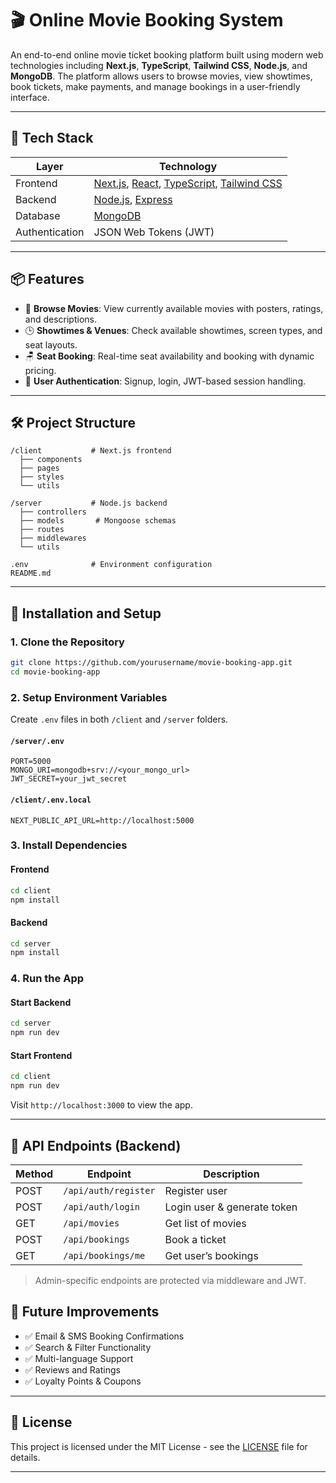 
# 🎬 Online Movie Booking System

An end-to-end online movie ticket booking platform built using modern web technologies including **Next.js**, **TypeScript**, **Tailwind CSS**, **Node.js**, and **MongoDB**. The platform allows users to browse movies, view showtimes, book tickets, make payments, and manage bookings in a user-friendly interface.

---

## 🚀 Tech Stack

| Layer        | Technology                            |
|--------------|----------------------------------------|
| Frontend     | [Next.js](https://nextjs.org/), [React](https://reactjs.org/), [TypeScript](https://www.typescriptlang.org/), [Tailwind CSS](https://tailwindcss.com/) |
| Backend      | [Node.js](https://nodejs.org/), [Express](https://expressjs.com/) |
| Database     | [MongoDB](https://www.mongodb.com/)   |
| Authentication | JSON Web Tokens (JWT) |

---

## 📦 Features

- 🎥 **Browse Movies**: View currently available movies with posters, ratings, and descriptions.
- 🕒 **Showtimes & Venues**: Check available showtimes, screen types, and seat layouts.
- 🪑 **Seat Booking**: Real-time seat availability and booking with dynamic pricing.
- 🔐 **User Authentication**: Signup, login, JWT-based session handling.


---

## 🛠️ Project Structure

```
/client           # Next.js frontend
  ├── components
  ├── pages
  ├── styles
  └── utils

/server           # Node.js backend
  ├── controllers
  ├── models       # Mongoose schemas
  ├── routes
  ├── middlewares
  └── utils

.env              # Environment configuration
README.md
```

---

## 🧪 Installation and Setup

### 1. Clone the Repository

```bash
git clone https://github.com/yourusername/movie-booking-app.git
cd movie-booking-app
```

### 2. Setup Environment Variables

Create `.env` files in both `/client` and `/server` folders.

#### `/server/.env`
```env
PORT=5000
MONGO_URI=mongodb+srv://<your_mongo_url>
JWT_SECRET=your_jwt_secret
```

#### `/client/.env.local`
```env
NEXT_PUBLIC_API_URL=http://localhost:5000
```

### 3. Install Dependencies

#### Frontend
```bash
cd client
npm install
```

#### Backend
```bash
cd server
npm install
```

### 4. Run the App

#### Start Backend
```bash
cd server
npm run dev
```

#### Start Frontend
```bash
cd client
npm run dev
```

Visit `http://localhost:3000` to view the app.

---

## 🧩 API Endpoints (Backend)

| Method | Endpoint             | Description                 |
|--------|----------------------|-----------------------------|
| POST   | `/api/auth/register` | Register user               |
| POST   | `/api/auth/login`    | Login user & generate token |
| GET    | `/api/movies`        | Get list of movies          |
| POST   | `/api/bookings`      | Book a ticket               |
| GET    | `/api/bookings/me`   | Get user’s bookings         |

> Admin-specific endpoints are protected via middleware and JWT.


## 📌 Future Improvements

- ✅ Email & SMS Booking Confirmations  
- ✅ Search & Filter Functionality  
- ✅ Multi-language Support  
- ✅ Reviews and Ratings  
- ✅ Loyalty Points & Coupons  

---

## 📄 License

This project is licensed under the MIT License - see the [LICENSE](LICENSE) file for details.

---

